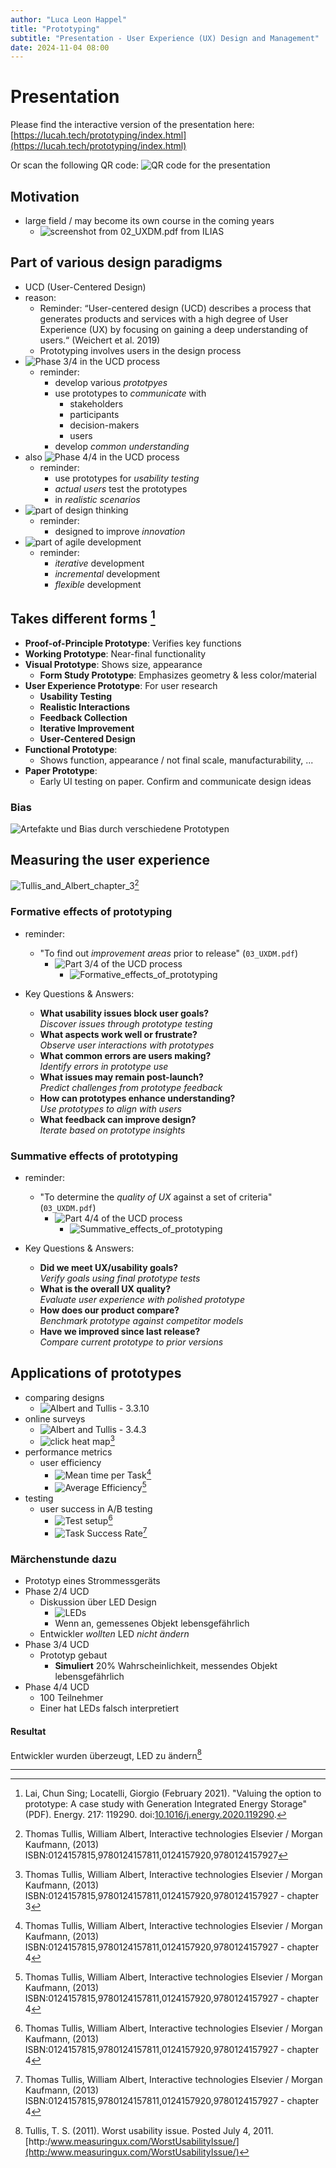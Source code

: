 ```yaml
---
author: "Luca Leon Happel"
title: "Prototyping"
subtitle: "Presentation - User Experience (UX) Design and Management"
date: 2024-11-04 08:00
---
```


# Presentation

Please find the interactive version of the presentation here: [https://lucah.tech/prototyping/index.html](https://lucah.tech/prototyping/index.html)

Or scan the following QR code: ![QR code for the
presentation](./assets/qrcode.gif)

## Motivation

- large field / may become its own course in the coming years
  - ![screenshot from `02_UXDM.pdf` from ILIAS](./assets/future_course.png)

## Part of various design paradigms

- UCD (User-Centered Design)
- reason:
  - Reminder: “User-centered design (UCD) describes a process that generates products and
    services with a high degree of User Experience (UX) by focusing on gaining a deep
    understanding of users.“ (Weichert et al. 2019)
  - Prototyping involves users in the design process
- ![Phase 3/4 in the UCD process](./assets/ucd_process_phase.png)
  - reminder:
    - develop various _prototpyes_
    - use prototypes to _communicate_ with
      - stakeholders
      - participants
      - decision-makers
      - users
    - develop _common understanding_
- also ![Phase 4/4 in the UCD process](./assets/ucd_process_phase_2.png)
  - reminder:
    - use prototypes for _usability testing_
    - _actual users_ test the prototypes
    - in _realistic scenarios_
- ![part of design thinking](./assets/design_thinking_base.png)
  - reminder:
    - designed to improve _innovation_
- ![part of agile development](./assets/agile_software_development_base.png)
  - reminder:
    - _iterative_ development
    - _incremental_ development
    - _flexible_ development

## Takes different forms [^1]

- **Proof-of-Principle Prototype**: Verifies key functions
- **Working Prototype**: Near-final functionality
- **Visual Prototype**: Shows size, appearance
  - **Form Study Prototype**: Emphasizes geometry & less color/material
- **User Experience Prototype**: For user research
  - **Usability Testing**
  - **Realistic Interactions**
  - **Feedback Collection**
  - **Iterative Improvement**
  - **User-Centered Design**
- **Functional Prototype**:
  - Shows function, appearance / not final scale, manufacturability, ...
- **Paper Prototype**:
  - Early UI testing on paper. Confirm and communicate design ideas

### Bias

![Artefakte und Bias durch verschiedene Prototypen](./assets/Tullis_and_Albert_bias_artefacts_page_128.png)

## Measuring the user experience

![Tullis_and_Albert_chapter_3](./assets/Tullis_and_Albert_chapter_3_base.png)[^2]

### Formative effects of prototyping

- reminder:

  - "To find out _improvement areas_ prior to release" (`03_UXDM.pdf`)
    - ![Part 3/4 of the UCD process](./assets/UCD_base.png)
      - ![Formative_effects_of_prototyping](./assets/Tullis_and_Albert_chapter_3_formative.png)

- Key Questions & Answers:
  - **What usability issues block user goals?**  
    _Discover issues through prototype testing_
  - **What aspects work well or frustrate?**  
    _Observe user interactions with prototypes_
  - **What common errors are users making?**  
    _Identify errors in prototype use_
  - **What issues may remain post-launch?**  
    _Predict challenges from prototype feedback_
  - **How can prototypes enhance understanding?**  
    _Use prototypes to align with users_
  - **What feedback can improve design?**  
    _Iterate based on prototype insights_

### Summative effects of prototyping

- reminder:

  - "To determine the _quality of UX_ against a set of criteria" (`03_UXDM.pdf`)
    - ![Part 4/4 of the UCD process](./assets/UCD_base.png)
      - ![Summative_effects_of_prototyping](./assets/Tullis_and_Albert_chapter_3_summative.png)

- Key Questions & Answers:
  - **Did we meet UX/usability goals?**  
    _Verify goals using final prototype tests_
  - **What is the overall UX quality?**  
    _Evaluate user experience with polished prototype_
  - **How does our product compare?**  
    _Benchmark prototype against competitor models_
  - **Have we improved since last release?**  
    _Compare current prototype to prior versions_

## Applications of prototypes

- comparing designs
  - ![Albert and Tullis - 3.3.10](./assets/why_prototypes_-_comparing_designs.png)
- online surveys
  - ![Albert and Tullis - 3.4.3](./assets/why_prototypes_-_online_surveys.png)
  - ![click heat map](./assets/why_prototypes_-_click_heat_map.png)[^3]
- performance metrics
  - user efficiency
    - ![Mean time per Task](./assets/why_prototypes_-_performance_metrics.png)[^4]
    - ![Average Efficiency](./assets/why_prototypes_-_performance_metrics_2.png)[^4]
- testing
  - user success in A/B testing
    - ![Test setup](./assets/why_prototypes_-_task_success_rate.png)[^4]
    - ![Task Success Rate](./assets/why_prototypes_-_task_success_rate_2.png)[^4]

### Märchenstunde dazu

- Prototyp eines Strommessgeräts
- Phase 2/4 UCD
  - Diskussion über LED Design
    - ![LEDs](./assets/why_prototypes_-_high_voltage_detector.png)
    - Wenn an, gemessenes Objekt lebensgefährlich
  - Entwickler _wollten_ LED _nicht ändern_
- Phase 3/4 UCD
  - Prototyp gebaut
    - **Simuliert** 20% Wahrscheinlichkeit, messendes Objekt lebensgefährlich
- Phase 4/4 UCD
  - 100 Teilnehmer
  - Einer hat LEDs falsch interpretiert

#### Resultat

Entwickler wurden überzeugt, LED zu ändern[^5]

---

[^1]: Lai, Chun Sing; Locatelli, Giorgio (February 2021). "Valuing the option to prototype: A case study with Generation Integrated Energy Storage" (PDF). Energy. 217: 119290. doi:[10.1016/j.energy.2020.119290](https://doi.org/10.1016%2Fj.energy.2020.119290).

[^2]: Thomas Tullis, William Albert, Interactive technologies Elsevier / Morgan Kaufmann, (2013) ISBN:0124157815,9780124157811,0124157920,9780124157927

[^3]: Thomas Tullis, William Albert, Interactive technologies Elsevier / Morgan Kaufmann, (2013) ISBN:0124157815,9780124157811,0124157920,9780124157927 - chapter 3

[^4]: Thomas Tullis, William Albert, Interactive technologies Elsevier / Morgan Kaufmann, (2013) ISBN:0124157815,9780124157811,0124157920,9780124157927 - chapter 4

[^5]: Tullis, T. S. (2011). Worst usability issue. Posted July 4, 2011. [http:/www.measuringux.com/WorstUsabilityIssue/](http:/www.measuringux.com/WorstUsabilityIssue/)
